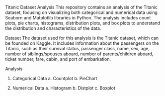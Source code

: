 Titanic Dataset Analysis
This repository contains an analysis of the Titanic dataset, focusing on visualizing both categorical and numerical data using Seaborn and Matplotlib libraries in Python. 
The analysis includes count plots, pie charts, histograms, distribution plots, and box plots to understand the distribution and characteristics of the data.

Dataset
The dataset used for this analysis is the Titanic dataset, which can be founded on Kaggle.
It includes information about the passengers on the Titanic, such as their survival status, passenger class, name, sex, age,
number of siblings/spouses aboard, number of parents/children aboard, ticket number, fare, cabin, and port of embarkation.

Analysis
1. Categorical Data
a. Countplot
b. PieChart

2. Numerical Data
a. Histogram
b. Distplot
c. Boxplot

